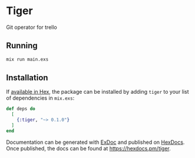 # Tiger

Git operator for trello

## Running

```sh
mix run main.exs
```

## Installation

If [available in Hex](https://hex.pm/docs/publish), the package can be installed
by adding `tiger` to your list of dependencies in `mix.exs`:

```elixir
def deps do
  [
    {:tiger, "~> 0.1.0"}
  ]
end
```

Documentation can be generated with [ExDoc](https://github.com/elixir-lang/ex_doc)
and published on [HexDocs](https://hexdocs.pm). Once published, the docs can
be found at <https://hexdocs.pm/tiger>.
